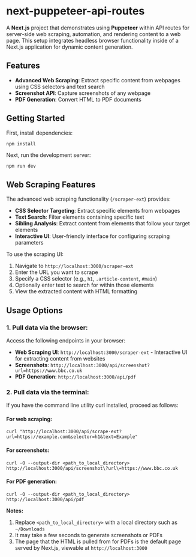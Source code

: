 # next-puppeteer-api-routes

A **Next.js** project that demonstrates using **Puppeteer** within API routes for server-side web scraping, automation, and rendering content to a web page. This setup integrates headless browser functionality inside of a Next.js application for dynamic content generation.

## Features

- **Advanced Web Scraping**: Extract specific content from webpages using CSS selectors and text search
- **Screenshot API**: Capture screenshots of any webpage
- **PDF Generation**: Convert HTML to PDF documents

## Getting Started

First, install dependencies:

```
npm install
```

Next, run the development server:

```bash
npm run dev
```

## Web Scraping Features

The advanced web scraping functionality (`/scraper-ext`) provides:

- **CSS Selector Targeting**: Extract specific elements from webpages
- **Text Search**: Filter elements containing specific text
- **Sibling Analysis**: Extract content from elements that follow your target elements
- **Interactive UI**: User-friendly interface for configuring scraping parameters

To use the scraping UI:
1. Navigate to `http://localhost:3000/scraper-ext`
2. Enter the URL you want to scrape
3. Specify a CSS selector (e.g., `h1`, `.article-content`, `#main`)
4. Optionally enter text to search for within those elements
5. View the extracted content with HTML formatting

## Usage Options

### 1. Pull data via the browser:

Access the following endpoints in your browser:

- **Web Scraping UI**: `http://localhost:3000/scraper-ext` - Interactive UI for extracting content from websites
- **Screenshots**: `http://localhost:3000/api/screenshot?url=https://www.bbc.co.uk`
- **PDF Generation**: `http://localhost:3000/api/pdf`

### 2. Pull data via the terminal:

If you have the command line utility curl installed, proceed as follows:

#### For web scraping:

```
curl "http://localhost:3000/api/scrape-ext?url=https://example.com&selector=h1&text=Example"
```

#### For screenshots:

```
curl -O --output-dir <path_to_local_directory> http://localhost:3000/api/screenshot\?url\=https://www.bbc.co.uk
```

#### For PDF generation:

```
curl -O --output-dir <path_to_local_directory> http://localhost:3000/api/pdf
```

**Notes:**
1. Replace `<path_to_local_directory>` with a local directory such as `~/Downloads`
2. It may take a few seconds to generate screenshots or PDFs
3. The page that the HTML is pulled from for PDFs is the default page served by Next.js, viewable at `http://localhost:3000`

